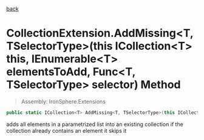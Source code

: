 ﻿

[back](/IronSphere.Extensions/types/CollectionExtension)

# CollectionExtension.AddMissing&lt;T,TSelectorType&gt;(this ICollection&lt;T&gt; this, IEnumerable&lt;T&gt; elementsToAdd, Func&lt;T, TSelectorType&gt; selector) Method

> Assembly: IronSphere.Extensions

```csharp
public static ICollection<T> AddMissing<T, TSelectorType>(this ICollection<T> this, IEnumerable<T> elementsToAdd, Func<T, TSelectorType> selector);
```

adds all elements in a parametrized list into an existing collection if the collection already contains an element it skips it

 